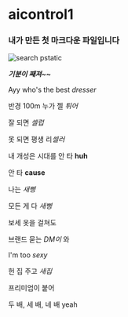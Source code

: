# aicontrol1

### 내가 만든 첫 마크다운 파일입니다

![search pstatic](https://user-images.githubusercontent.com/112447424/191151546-fb1e0e3c-0090-4136-bda4-51cc4edcc28d.jpg)

***기분이 째져~~***

Ayy who's the best *dresser*

반경 100m 누가 젤 *튀어*

잘 되면 *셀럽*

못 되면 평생 리*셀러*

내 개성은 시대를 안 타 **huh**

안 타 **cause**

나는 *새삥*

모든 게 다 *새삥*

보세 옷을 걸쳐도

브랜드 묻는 *DM이* 와

I'm too *sexy*

헌 집 주고 *새집*

프리미엄이 붙어

두 배, 세 배, 네 배 yeah
